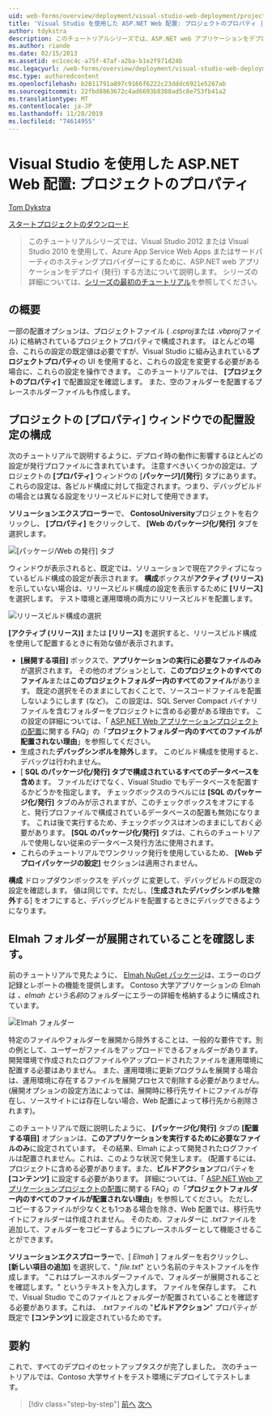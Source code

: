 ```yaml
---
uid: web-forms/overview/deployment/visual-studio-web-deployment/project-properties
title: 'Visual Studio を使用した ASP.NET Web 配置: プロジェクトのプロパティ |Microsoft Docs'
author: tdykstra
description: このチュートリアルシリーズでは、ASP.NET web アプリケーションをデプロイ (発行) して、Web Apps またはサードパーティのホスティングプロバイダーに Azure App Service する方法について説明します。
ms.author: riande
ms.date: 02/15/2013
ms.assetid: ec1cec4c-a75f-47af-a2ba-b1e2f971d24b
msc.legacyurl: /web-forms/overview/deployment/visual-studio-web-deployment/project-properties
msc.type: authoredcontent
ms.openlocfilehash: b2811791a897c9166f6222c23dddc6921e5267ab
ms.sourcegitcommit: 22fbd8863672c4ad6693b8388ad5c8e753fb41a2
ms.translationtype: MT
ms.contentlocale: ja-JP
ms.lasthandoff: 11/28/2019
ms.locfileid: "74614955"
---
```

# <a name="aspnet-web-deployment-using-visual-studio-project-properties"></a>Visual Studio を使用した ASP.NET Web 配置: プロジェクトのプロパティ

[Tom Dykstra](https://github.com/tdykstra)

[スタートプロジェクトのダウンロード](https://go.microsoft.com/fwlink/p/?LinkId=282627)

> このチュートリアルシリーズでは、Visual Studio 2012 または Visual Studio 2010 を使用して、Azure App Service Web Apps またはサードパーティのホスティングプロバイダーにするために、ASP.NET web アプリケーションをデプロイ (発行) する方法について説明します。 シリーズの詳細については、[シリーズの最初のチュートリアル](introduction.md)を参照してください。

## <a name="overview"></a>の概要

一部の配置オプションは、プロジェクトファイル ( *.csproj*または *.vbproj*ファイル) に格納されているプロジェクトプロパティで構成されます。 ほとんどの場合、これらの設定の既定値は必要ですが、Visual Studio に組み込まれている**プロジェクトプロパティ**の UI を使用すると、これらの設定を変更する必要がある場合に、これらの設定を操作できます。 このチュートリアルでは、 **[プロジェクトのプロパティ]** で配置設定を確認します。 また、空のフォルダーを配置するプレースホルダーファイルも作成します。

## <a name="configure-deployment-settings-in-the-project-properties-window"></a>プロジェクトの [プロパティ] ウィンドウでの配置設定の構成

次のチュートリアルで説明するように、デプロイ時の動作に影響するほとんどの設定が発行プロファイルに含まれています。 注意すべきいくつかの設定は、プロジェクトの **[プロパティ]** ウィンドウの [**パッケージ]/[発行**] タブにあります。 これらの設定は、各ビルド構成に対して指定されます。つまり、デバッグビルドの場合とは異なる設定をリリースビルドに対して使用できます。

**ソリューションエクスプローラー**で、 **ContosoUniversity**プロジェクトを右クリックし、 **[プロパティ]** をクリックして、 **[Web のパッケージ化/発行]** タブを選択します。

![[パッケージ/Web の発行] タブ](project-properties/_static/image1.png)

ウィンドウが表示されると、既定では、ソリューションで現在アクティブになっているビルド構成の設定が表示されます。 **構成**ボックスが**アクティブ (リリース)** を示していない場合は、リリースビルド構成の設定を表示するために **[リリース]** を選択します。 テスト環境と運用環境の両方にリリースビルドを配置します。

![リリースビルド構成の選択](project-properties/_static/image2.png)

**[アクティブ (リリース)]** または **[リリース]** を選択すると、リリースビルド構成を使用して配置するときに有効な値が表示されます。

- **[展開する項目]** ボックスで、**アプリケーションの実行に必要なファイルのみ**が選択されます。 その他のオプションとして、**このプロジェクトのすべてのファイル**または**このプロジェクトフォルダー内のすべてのファイル**があります。 既定の選択をそのままにしておくことで、ソースコードファイルを配置しないようにします (など)。 この設定は、SQL Server Compact バイナリファイルを含むフォルダーをプロジェクトに含める必要がある理由です。 この設定の詳細については、「 [ASP.NET Web アプリケーションプロジェクトの配置](https://msdn.microsoft.com/library/ee942158.aspx)に関する FAQ」の「**プロジェクトフォルダー内のすべてのファイルが配置されない理由**」を参照してください。
- 生成された**デバッグシンボルを除外**します。 このビルド構成を使用すると、デバッグは行われません。
- [ **SQL のパッケージ化/発行] タブで構成されているすべてのデータベースを含め**ます。 ファイルだけでなく、Visual Studio でもデータベースを配置するかどうかを指定します。 チェックボックスのラベルには **[SQL のパッケージ化/発行]** タブのみが示されますが、このチェックボックスをオフにすると、発行プロファイルで構成されているデータベースの配置も無効になります。 これは後で実行するため、チェックボックスはオンのままにしておく必要があります。 **[SQL のパッケージ化/発行]** タブは、これらのチュートリアルで使用しない従来のデータベース発行方法に使用されます。
- これらのチュートリアルでワンクリック発行を使用しているため、 **[Web デプロイパッケージの設定]** セクションは適用されません。

**構成** ドロップダウンボックスを デバッグ に変更して、デバッグビルドの既定の設定を確認します。 値は同じです。ただし、[**生成されたデバッグシンボルを除外**する] をオフにすると、デバッグビルドを配置するときにデバッグできるようになります。

## <a name="make-sure-that-the-elmah-folder-gets-deployed"></a>Elmah フォルダーが展開されていることを確認します。

前のチュートリアルで見たように、 [Elmah NuGet パッケージ](http://www.hanselman.com/blog/NuGetPackageOfTheWeek7ELMAHErrorLoggingModulesAndHandlersWithSQLServerCompact.aspx)は、エラーのログ記録とレポートの機能を提供します。 Contoso 大学アプリケーションの Elmah は *、elmah という名前*のフォルダーにエラーの詳細を格納するように構成されています。

![Elmah フォルダー](project-properties/_static/image3.png)

特定のファイルやフォルダーを展開から除外することは、一般的な要件です。別の例として、ユーザーがファイルをアップロードできるフォルダーがあります。 開発環境で作成されたログファイルやアップロードされたファイルを運用環境に配置する必要はありません。 また、運用環境に更新プログラムを展開する場合は、運用環境に存在するファイルを展開プロセスで削除する必要がありません。 (展開オプションの設定方法によっては、展開時に移行先サイトにファイルが存在し、ソースサイトには存在しない場合、Web 配置によって移行先から削除されます)。

このチュートリアルで既に説明したように、 **[パッケージ化/発行]** タブの **[配置する項目]** オプションは、**このアプリケーションを実行するために必要なファイルのみ**に設定されています。 その結果、Elmah によって開発されたログファイルは配置されません。これは、このような状況で発生します。 (配置するには、プロジェクトに含める必要があります。また、**ビルドアクション**プロパティを **[コンテンツ]** に設定する必要があります。 詳細については、「 [ASP.NET Web アプリケーションプロジェクトの配置](https://msdn.microsoft.com/library/ee942158.aspx)に関する FAQ」の「**プロジェクトフォルダー内のすべてのファイルが配置されない理由**」を参照してください。 ただし、コピーするファイルが少なくとも1つある場合を除き、Web 配置では、移行先サイトにフォルダーは作成されません。 そのため、フォルダーに *.txt*ファイルを追加して、フォルダーをコピーするようにプレースホルダーとして機能させることができます。

**ソリューションエクスプローラー**で、[ *Elmah* ] フォルダーを右クリックし、 **[新しい項目の追加]** を選択して、" *file.txt*" という名前のテキストファイルを作成します。 "これはプレースホルダーファイルで、フォルダーが展開されることを確認します。" というテキストを入力します。 ファイルを保存します。 これで、Visual Studio でこのファイルとフォルダーが配置されていることを確認する必要があります。これは、 *.txt*ファイルの "**ビルドアクション**" プロパティが既定で **[コンテンツ]** に設定されているためです。

## <a name="summary"></a>要約

これで、すべてのデプロイのセットアップタスクが完了しました。 次のチュートリアルでは、Contoso 大学サイトをテスト環境にデプロイしてテストします。

> [!div class="step-by-step"]
> [前へ](web-config-transformations.md)
> [次へ](deploying-to-iis.md)
